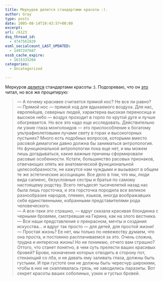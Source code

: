 ```yaml
---
title: Меркуров делится стандартами красоты :).
author: Gray
type: posts
date: 2005-08-14T19:43:57+00:00
excerpt:
url: /6123
dsq_thread_id:
  - 4747561829
esml_socialcount_LAST_UPDATED:
  - 1497247687
essb_cache_expire:
  - 1615333204
categories:
  - Uncategorized

---
```








Меркуров <a href="http://merkurov.ru/blog/2005/08/13/216/" target="_blank">делится</a> стандартами красоты :). Подозреваю, что он <a href="http://books.rusf.ru/unzip/add-on/xussr_gk/efremi01.htm?15/89" target="_blank">это</a> читал, но все же процитирую:

> &#8212; А почему красивее считается прямой нос? Не все ли равно?  
> &#8212; Прямой нос &#8212; прямой ход для вдыхаемого воздуха. Для нас, европейцев, северных людей, характерна высокая переносица и высокое небо &#8212; воздух проходит в горло по крутой дуге и лучше обогревается. Но все это надо еще исследовать. Действительно ли узкие глаза монголоидов &#8212; это приспособление к богатому ультрафиолетовыми лучами свету в горах и высокогорных пустынях? Много есть подобных вопросов, которыми вместо расовой демагогии давно должна бы заниматься антропология. Но функциональной антропологии пока еще нет, и мы можем лишь догадываться, какие важные причины сформировали расовые особенности. Кстати, большинство расовых признаков, отвечающих опять же анатомической функциональной целесообразности, не кажутся нам чуждыми и вызывают в общем те же эстетические ассоциации. Все дело в том, что мы, люди вида сапиенс, безусловные сестры и братья по самому настоящему родству. Всего пятьдесят тысячелетий назад нас была лишь горсточка, и эта горсточка породила все великое разнообразие народов, племен, языков, иногда воображавших себя единственными, избранными представителями рода человеческого.  
> &#8212; А все-таки это страшно, &#8212; вдруг сказала красивая блондинка с черными бровями, смотревшая на Гирина, как на злого вестника. &#8212; Все наши представления о прекрасном, мечты и создания искусства&#8230; и вдруг так просто &#8212; для детей, для простой жизни!  
> &#8212; Простая жизнь? Ее нет, мы только по невежеству думаем, что она проста, и постоянно расплачиваемся за это. Очень сложна, трудна и интересна жизнь! Но не понимаю, отчего вам страшно? Оттого, что станет понятно, в чем суть прелести ваших красивых бровей? Брови, назначение которых отводить в сторону пот, стекающий со лба, и не давать ему заливать глаза, должны быть густыми. И при густоте они не должны быть чересчур широкими, чтобы в них не скапливалась грязь, не заводились паразиты. Вот секрет красоты ваших соболиных, узких и густых бровей.